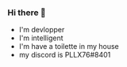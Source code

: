 ### Hi there 👋 

- I'm devlopper
- I'm intelligent
- I'm have a toilette in my house
- my discord is PLLX76#8401

